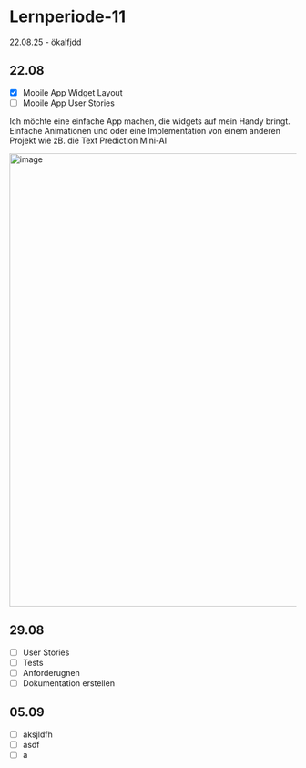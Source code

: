 # Lernperiode-11

22.08.25 - ökalfjdd


## 22.08
 - [x] Mobile App Widget Layout
 - [ ] Mobile App User Stories

Ich möchte eine einfache App machen, die widgets auf mein Handy bringt. Einfache Animationen und oder eine Implementation von einem anderen Projekt wie zB. die Text Prediction Mini-AI

<img width="1022" height="796" alt="image" src="https://github.com/user-attachments/assets/20fa161b-c2fa-4569-a8fe-de5019596c2c" />


## 29.08
- [ ]  User Stories
- [ ]  Tests
- [ ]  Anforderugnen
- [ ]  Dokumentation erstellen

## 05.09
- [ ] aksjldfh
- [ ] asdf
- [ ] a
